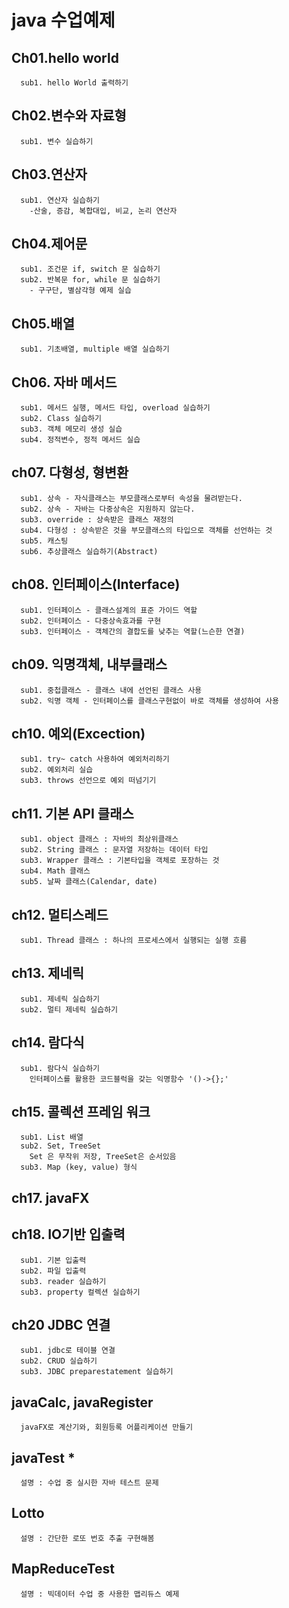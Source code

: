 # java 수업예제

## Ch01.hello world
```
  sub1. hello World 출력하기
```
## Ch02.변수와 자료형
```
  sub1. 변수 실습하기
```
## Ch03.연산자
```
  sub1. 연산자 실습하기
    -산술, 증감, 복합대입, 비교, 논리 연산자
```
## Ch04.제어문
```
  sub1. 조건문 if, switch 문 실습하기
  sub2. 반복문 for, while 문 실습하기
    - 구구단, 별삼각형 예제 실습
```
## Ch05.배열
```
  sub1. 기초배열, multiple 배열 실습하기
```
## Ch06. 자바 메서드
```
  sub1. 메서드 실행, 메서드 타입, overload 실습하기
  sub2. Class 실습하기
  sub3. 객체 메모리 생성 실습
  sub4. 정적변수, 정적 메서드 실습
```
## ch07. 다형성, 형변환
```
  sub1. 상속 - 자식클래스는 부모클래스로부터 속성을 물려받는다.
  sub2. 상속 - 자바는 다중상속은 지원하지 않는다.
  sub3. override : 상속받은 클래스 재정의
  sub4. 다형성 : 상속받은 것을 부모클래스의 타입으로 객체를 선언하는 것
  sub5. 캐스팅
  sub6. 추상클래스 실습하기(Abstract)
```

## ch08. 인터페이스(Interface)
```
  sub1. 인터페이스 - 클래스설계의 표준 가이드 역할
  sub2. 인터페이스 - 다중상속효과를 구현
  sub3. 인터페이스 - 객체간의 결합도를 낮추는 역할(느슨한 연결)
```
## ch09. 익명객체, 내부클래스
```
  sub1. 중첩클래스 - 클래스 내에 선언된 클래스 사용
  sub2. 익명 객체 - 인터페이스를 클래스구현없이 바로 객체를 생성하여 사용
```

## ch10. 예외(Excection)
```
  sub1. try~ catch 사용하여 예외처리하기
  sub2. 예외처리 실습
  sub3. throws 선언으로 예외 떠넘기기
```

## ch11. 기본 API 클래스
```
  sub1. object 클래스 : 자바의 최상위클래스
  sub2. String 클래스 : 문자열 저장하는 데이터 타입
  sub3. Wrapper 클래스 : 기본타입을 객체로 포장하는 것
  sub4. Math 클래스
  sub5. 날짜 클래스(Calendar, date)
```
## ch12. 멀티스레드
```
  sub1. Thread 클래스 : 하나의 프로세스에서 실행되는 실행 흐름
```
## ch13. 제네릭
```
  sub1. 제네릭 실습하기
  sub2. 멀티 제네릭 실습하기
```
## ch14. 람다식
```
  sub1. 람다식 실습하기
    인터페이스를 활용한 코드블럭을 갖는 익명함수 '()->{};'
```
## ch15. 콜렉션 프레임 워크
```
  sub1. List 배열
  sub2. Set, TreeSet
    Set 은 무작위 저장, TreeSet은 순서있음
  sub3. Map (key, value) 형식
```
## ch17. javaFX
## ch18. IO기반 입출력
```
  sub1. 기본 입출력 
  sub2. 파일 입출력
  sub3. reader 실습하기
  sub3. property 컬렉션 실습하기
```
## ch20 JDBC 연결
```
  sub1. jdbc로 테이블 연결
  sub2. CRUD 실습하기
  sub3. JDBC preparestatement 실습하기
```
## javaCalc, javaRegister 
```
  javaFX로 계산기와, 회원등록 어플리케이션 만들기
```
## javaTest *
```
  설명 : 수업 중 실시한 자바 테스트 문제
```
## Lotto
```
  설명 : 간단한 로또 번호 추출 구현해봄
```
## MapReduceTest
```
  설명 : 빅데이터 수업 중 사용한 맵리듀스 예제
```
